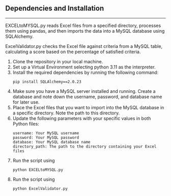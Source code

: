 ## Dependencies and Installation
---------------------------------

EXCELtoMYSQL.py reads Excel files from a specified directory, processes them using pandas, and then imports the data into a MySQL database using SQLAlchemy.

ExcelValidator.py checks the Excel file against criteria from a MySQL table, calculating a score based on the percentage of satisfied criteria.

1. Clone the repository in your local machine.
2. Set up a Virtual Environment selecting python 3.11 as the interpreter. 
3. Install the required dependencies by running the following command:
   ```
   pip install SQLAlchemy==2.0.23
   ```
4. Make sure you have a MySQL server installed and running. Create a database and note down the username, password, and database name for later use.
5. Place the Excel files that you want to import into the MySQL database in a specific directory. Note the path to this directory.
6. Update the following parameters with your specific values in both Python files:
   ```
   username: Your MySQL username
   password: Your MySQL password
   database: Your MySQL database name
   directory_path: The path to the directory containing your Excel files
   ```
7. Run the script using
   ```
   python EXCELtoMYSQL.py
   ```
8. Run the script using
   ```
   python ExcelValidator.py
   ```
